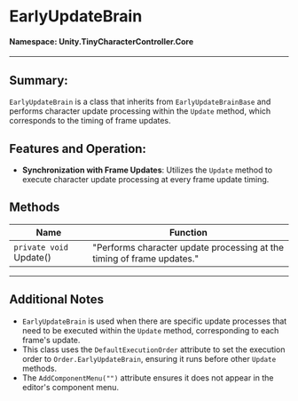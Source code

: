﻿# EarlyUpdateBrain

#### **Namespace**: Unity.TinyCharacterController.Core
---

## Summary:
`EarlyUpdateBrain` is a class that inherits from `EarlyUpdateBrainBase` and performs character update processing within the `Update` method, which corresponds to the timing of frame updates.

## Features and Operation:
- **Synchronization with Frame Updates**: Utilizes the `Update` method to execute character update processing at every frame update timing.

## Methods
| Name | Function |
|------------------|------|
|  ``private void`` Update()  | "Performs character update processing at the timing of frame updates." |

---
## Additional Notes
- `EarlyUpdateBrain` is used when there are specific update processes that need to be executed within the `Update` method, corresponding to each frame's update.
- This class uses the `DefaultExecutionOrder` attribute to set the execution order to `Order.EarlyUpdateBrain`, ensuring it runs before other `Update` methods.
- The `AddComponentMenu("")` attribute ensures it does not appear in the editor's component menu.

